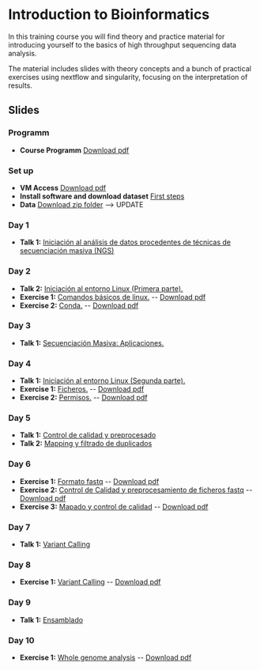 # Introduction to Bioinformatics

In this training course you will find theory and practice material for introducing yourself to the basics of high throughput sequencing data analysis.

The material includes slides with theory concepts and a bunch of practical exercises using nextflow and singularity, focusing on the interpretation of results.

## Slides
### Programm
- **Course Programm** [Download pdf](slides/course_program.pdf)

### Set up
- **VM Access** [Download pdf](slides/tutorial_access_VirtualMachine.pdf)
- **Install software and download dataset** [First steps](exercises/00_setup/00_SetUp.md)
- **Data** [Download zip folder]() --> UPDATE
### Day 1
- **Talk 1:** [Iniciación al análisis de datos procedentes de técnicas de secuenciación masiva (NGS)](slides/00_intro01_sequencing.pdf)

### Day 2
- **Talk 2:** [Iniciación al entorno Linux (Primera parte).](slides/01_intro03_linux.pdf)
- **Exercise 1:** [Comandos básicos de linux.](exercises/01_handson_linux/handson_linux1_BasicCommands.md) -- [Download pdf](exercises/01_handson_linux/handson_linux1_BasicCommands.pdf)
- **Exercise 2:** [Conda.](exercises/01_handson_linux/handson_linux2_Conda.md) -- [Download pdf](exercises/01_handson_linux/handson_linux2_Conda.pdf)

### Day 3
- **Talk 1:** [Secuenciación Masiva: Aplicaciones.](slides/00_intro01_application.pdf)

### Day 4
- **Talk 1:** [Iniciación al entorno Linux (Segunda parte).](slides/01_intro03_linux.pdf)
- **Exercise 1:** [Ficheros.](exercises/01_handson_linux/handson_linux3_FileSystem.md) -- [Download pdf](exercises/01_handson_linux/handson_linux3_FileSystem.pdf)
- **Exercise 2:** [Permisos.](exercises/01_handson_linux/handson_linux4_Permissions.md) -- [Download pdf](exercises/01_handson_linux/handson_linux4_Permissions.pdf)

### Day 5
- **Talk 1:** [Control de calidad y preprocesado](slides/02_steps_preprocessing_qc.pdf)
- **Talk 2:** [Mapping y filtrado de duplicados](slides/03_steps_mapping_qc.pdf)

### Day 6
- **Exercise 1:** [Formato fastq](exercises/02_handson_preprocessing/handson_fastq_format.md) -- [Download pdf](exercises/02_handson_preprocessing/handson_fastq_format.pdf)
- **Exercise 2:** [Control de Calidad y preprocesamiento de ficheros fastq](exercises/02_handson_preprocessing/handson_preprocessing.md) -- [Download pdf](exercises/02_handson_preprocessing/handson_preprocessing.pdf)
- **Exercise 3:** [Mapado y control de calidad](exercises/03_handson_mapping/handson_mapado.md) -- [Download pdf](exercises/03_handson_mapping/handson_mapado.pdf)

### Day 7
- **Talk 1:** [Variant Calling](slides/04_steps_variant_calling.pdf)

### Day 8
- **Exercise 1:** [Variant Calling](exercises/04_handson_variantcalling/handson_variant_calling.md) -- [Download pdf](exercises/04_handson_variantcalling.pdf)

### Day 9
- **Talk 1:** [Ensamblado](slides/05_steps_assembly.pdf)

### Day 10
- **Exercise 1:** [Whole genome analysis](exercises/05_handson_assembly/handson_assembly.md) -- [Download pdf](exercises/05_handson_assembly/handson_assembly.pdf)

